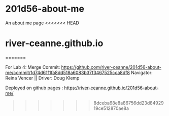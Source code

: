 # 201d56-about-me
An about me page
<<<<<<< HEAD
# river-ceanne.github.io
=======

For Lab 4:
Merge Commit: https://github.com/river-ceanne/201d56-about-me/commit/1d74d61f1fa8dd518a6083b37f3467525cca8df8
Navigator: Reina Vencer || Driver: Doug Klemp

Deployed on github pages : https://river-ceanne.github.io/201d56-about-me/
>>>>>>> 8dceba68e8a86756dd23d8492919ce512870ae8a
